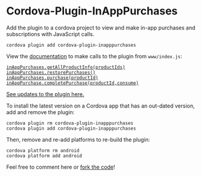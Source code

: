 # Cordova-Plugin-InAppPurchases

Add the plugin to a cordova project to view and make in-app purchases and subscriptions with JavaScript calls.
```
cordova plugin add cordova-plugin-inapppurchases
```

View the [documentation](https://github.com/cozycodegh/cordova-plugin-inapppurchases#cordova-plugin-inapppurchases) to make calls to the plugin from `www/index.js`:

[`inAppPurchases.getAllProductInfo(productIds)`](https://github.com/cozycodegh/cordova-plugin-inapppurchases/blob/main/docs/getAllProductInfo.md) <br>
[`inAppPurchases.restorePurchases()`](https://github.com/cozycodegh/cordova-plugin-inapppurchases/blob/main/docs/restorePurchases.md)  <br>
[`inAppPurchases.purchase(productId)`](https://github.com/cozycodegh/cordova-plugin-inapppurchases/blob/main/docs/purchase.md)  <br>
[`inAppPurchase.completePurchase(productId,consume)`](https://github.com/cozycodegh/cordova-plugin-inapppurchases/blob/main/docs/completePurchase.md)

[See updates to the plugin here.](https://github.com/cozycodegh/cordova-plugin-inapppurchases/releases)

To install the latest version on a Cordova app that has an out-dated version, add and remove the plugin:
```
cordova plugin rm cordova-plugin-inapppurchases
cordova plugin add cordova-plugin-inapppurchases
```
Then, remove and re-add platforms to re-build the plugin:
```
cordova platform rm android
cordova platform add android
```

<p align="center">

Feel free to comment here or [fork the code](https://github.com/cozycodegh/cordova-plugin-inapppurchases)!

<p>

